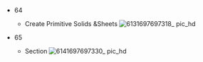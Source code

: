 - 64
  - Create Primitive Solids &Sheets
![6131697697318_ pic_hd](https://github.com/ChenxingWang93/Using-NX-Open-to-Improve-Workflows/assets/31954987/f75cb935-f9ca-4122-8250-25cdc23ff7c4)

- 65
  - Section 
![6141697697330_ pic_hd](https://github.com/ChenxingWang93/Using-NX-Open-to-Improve-Workflows/assets/31954987/ef8b1444-2d33-483f-a204-a31da9ceb04f)


